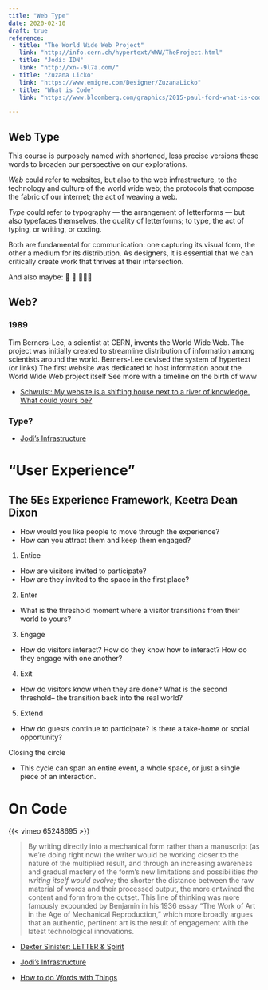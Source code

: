 ```yaml
---
title: "Web Type"
date: 2020-02-10
draft: true
reference:
 - title: "The World Wide Web Project"
   link: "http://info.cern.ch/hypertext/WWW/TheProject.html"
 - title: "Jodi: IDN"
   link: "http://xn--9l7a.com/"
 - title: "Zuzana Licko"
   link: "https://www.emigre.com/Designer/ZuzanaLicko"
 - title: "What is Code"
   link: "https://www.bloomberg.com/graphics/2015-paul-ford-what-is-code/"

---
```



## Web Type

This course is purposely named with shortened, less precise versions these words to broaden our perspective on our explorations.

*Web* could refer to websites, but also to the web infrastructure, to the technology and culture of the world wide web; the protocols that compose the fabric of our internet; the act of weaving a web.

*Type* could refer to typography — the arrangement of letterforms — but also typefaces themselves, the quality of letterforms; to type, the act of typing, or writing, or coding.

Both are fundamental for communication: one capturing its visual form, the other a medium for its distribution. As designers, it is essential that we can critically create work that thrives at their intersection.

And also maybe: 🦆 🐸 🐧🦎🦢

## Web?

### 1989
Tim Berners-Lee, a scientist at CERN, invents the World Wide Web.
The project was initially created to streamline distribution of information among scientists around the world. Berners-Lee devised the system of hypertext (or links)
The first website was dedicated to host information about the World Wide Web project itself
See more with a timeline on the birth of www


* [Schwulst: My website is a shifting house next to a river of knowledge. What could yours be?](https://thecreativeindependent.com/people/laurel-schwulst-my-website-is-a-shifting-house-next-to-a-river-of-knowledge-what-could-yours-be/)

### Type?

* [Jodi’s Infrastructure](https://www.e-flux.com/journal/74/59810/jodi-s-infrastructure/)


# “User Experience”

## The 5Es Experience Framework, Keetra Dean Dixon
* How would you like people to move through the experience?
* How can you attract them and keep them engaged?

1. Entice
* How are visitors invited to participate?
* How are they invited to the space in the first place?

2. Enter
* What is the threshold moment where a visitor transitions from their world to yours?

3. Engage
* How do visitors interact? How do they know how to interact? How do they engage with one another?

4. Exit
* How do visitors know when they are done? What is the second threshold– the transition back into the real world?

5. Extend
* How do guests continue to participate? Is there a take-home or social opportunity?

Closing the circle
* This cycle can span an entire event, a whole space, or just a single piece of an interaction.


# On Code




{{< vimeo 65248695 >}}

> By writing directly into a mechanical form rather than a manuscript (as we’re doing right now) the writer would be working closer to the nature of the multiplied result, and through an increasing awareness and gradual mastery of the form’s new limitations and possibilities *the writing itself would evolve;* the shorter the distance between the raw material of words and their processed output, the more entwined the content and form from the outset. This line of thinking was more famously expounded by Benjamin in his 1936 essay “The Work of Art in the Age of Mechanical Reproduction,” which more broadly argues that an authentic, pertinent art is the result of engagement with the latest technological innovations.

* [Dexter Sinister: LETTER & Spirit](http://www.servinglibrary.org/journal/3/letter-and-spirit)

* [Jodi’s Infrastructure](https://www.e-flux.com/journal/74/59810/jodi-s-infrastructure/)

* [How to do Words with Things](http://www.servinglibrary.org/journal/3/how-to-do-words-with-things)

